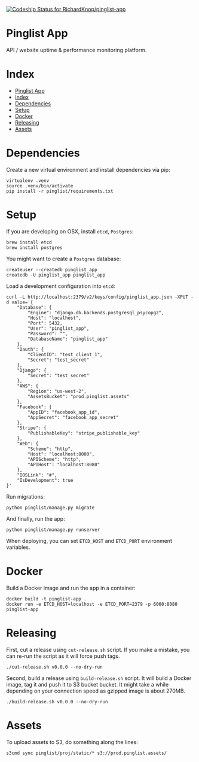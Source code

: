 [![Codeship Status for RichardKnop/pinglist-app](https://codeship.com/projects/bdb716b0-de18-0133-2702-6a683e002de2/status?branch=master)](https://codeship.com/projects/144590)

# Pinglist App

API / website uptime & performance monitoring platform.

# Index

* [Pinglist App](#pinglist-app)
* [Index](#index)
* [Dependencies](#dependencies)
* [Setup](#setup)
* [Docker](#docker)
* [Releasing](#releasing)
* [Assets](#assets)

# Dependencies

Create a new virtual environment and install dependencies via pip:

```
virtualenv .venv
source .venv/bin/activate
pip install -r pinglist/requirements.txt
```

# Setup

If you are developing on OSX, install `etcd`, `Postgres`:

```
brew install etcd
brew install postgres
```

You might want to create a `Postgres` database:

```
createuser --createdb pinglist_app
createdb -U pinglist_app pinglist_app
```

Load a development configuration into `etcd`:

```
curl -L http://localhost:2379/v2/keys/config/pinglist_app.json -XPUT -d value='{
    "Database": {
        "Engine": "django.db.backends.postgresql_psycopg2",
        "Host": "localhost",
        "Port": 5432,
        "User": "pinglist_app",
        "Password": "",
        "DatabaseName": "pinglist_app"
    },
    "Oauth": {
        "ClientID": "test_client_1",
        "Secret": "test_secret"
    },
    "Django": {
        "Secret": "test_secret"
    },
    "AWS": {
        "Region": "us-west-2",
        "AssetsBucket": "prod.pinglist.assets"
    },
    "Facebook": {
        "AppID": "facebook_app_id",
        "AppSecret": "facebook_app_secret"
    },
    "Stripe": {
        "PublishableKey": "stripe_publishable_key"
    },
    "Web": {
        "Scheme": "http",
        "Host": "localhost:8000",
        "APIScheme": "http",
        "APIHost": "localhost:8080"
    },
    "IOSLink": "#",
    "IsDevelopment": true
}'
```

Run migrations:

```
python pinglist/manage.py migrate
```

And finally, run the app:

```
python pinglist/manage.py runserver
```

When deploying, you can set `ETCD_HOST` and `ETCD_PORT` environment variables.

# Docker

Build a Docker image and run the app in a container:

```
docker build -t pinglist-app .
docker run -e ETCD_HOST=localhost -e ETCD_PORT=2379 -p 6060:8080 pinglist-app
```

# Releasing

First, cut a release using `cut-release.sh` script. If you make a mistake, you can re-run the script as it will force push tags.

```
./cut-release.sh v0.0.0 --no-dry-run
```

Second, build a release using `build-release.sh` script. It will build a Docker image, tag it and push it to S3 bucket bucket. It might take a while depending on your connection speed as gzipped image is about 270MB.

```
./build-release.sh v0.0.0 --no-dry-run
```

# Assets

To upload assets to S3, do something along the lines:

```
s3cmd sync pinglist/proj/static/* s3://prod.pinglist.assets/
```
